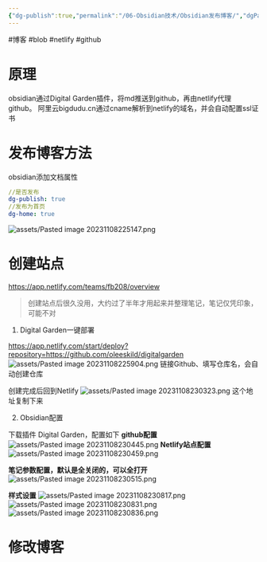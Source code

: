 ```yaml
---
{"dg-publish":true,"permalink":"/06-Obsidian技术/Obsidian发布博客/","dgPassFrontmatter":true,"created":"2023-11-08T08:12:47.890+08:00","updated":"2024-01-20T22:38:29.000+08:00"}
---
```


#博客 #blob #netlify #github

# 原理
obsidian通过Digital Garden插件，将md推送到github，再由netlify代理github。
阿里云bigdudu.cn通过cname解析到netlify的域名，并会自动配置ssl证书

# 发布博客方法
obsidian添加文档属性
``` yaml
//是否发布
dg-publish: true
//发布为首页
dg-home: true
```

![assets/Pasted image 20231108225147.png](/img/user/assets/Pasted%20image%2020231108225147.png)


# 创建站点
https://app.netlify.com/teams/fb208/overview
> 创建站点后很久没用，大约过了半年才用起来并整理笔记，笔记仅凭印象，可能不对

1. Digital Garden一键部署

https://app.netlify.com/start/deploy?repository=https://github.com/oleeskild/digitalgarden
![assets/Pasted image 20231108225904.png](/img/user/assets/Pasted%20image%2020231108225904.png)
链接Github、填写仓库名，会自动创建仓库

创建完成后回到Netlify
![assets/Pasted image 20231108230323.png](/img/user/assets/Pasted%20image%2020231108230323.png)
这个地址复制下来

2. Obsidian配置

下载插件 Digital Garden，配置如下
**github配置**
![assets/Pasted image 20231108230445.png](/img/user/assets/Pasted%20image%2020231108230445.png)
**Netlify站点配置**
![assets/Pasted image 20231108230459.png](/img/user/assets/Pasted%20image%2020231108230459.png)

**笔记参数配置，默认是全关闭的，可以全打开**
![assets/Pasted image 20231108230515.png](/img/user/assets/Pasted%20image%2020231108230515.png)

**样式设置**
![assets/Pasted image 20231108230817.png](/img/user/assets/Pasted%20image%2020231108230817.png)
![assets/Pasted image 20231108230831.png](/img/user/assets/Pasted%20image%2020231108230831.png)
![assets/Pasted image 20231108230836.png](/img/user/assets/Pasted%20image%2020231108230836.png)

# 修改博客

